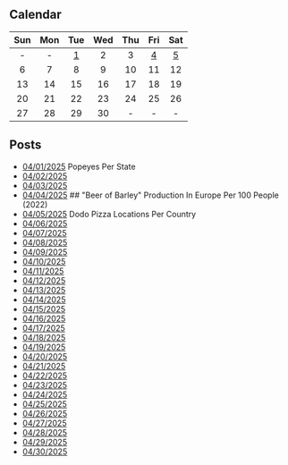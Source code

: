 ## Calendar

|Sun|Mon|Tue|Wed|Thu|Fri|Sat|
|:-:|:-:|:-:|:-:|:-:|:-:|:-:|
| - | - |[1](../../projects/restaurants/Popeyes_Per_State/)|2|3|[4](../../projects/agriculture/Beer_Of_Barley_Production_Europe_Per_Capita_2022/)|[5](../../projects/restaurants/Dodo_Pizza_Per_Country/)|
|6|7|8|9|10|11|12|
|13|14|15|16|17|18|19|
|20|21|22|23|24|25|26|
|27|28|29|30|-|-|-|

## Posts

* [04/01/2025](../../projects/restaurants/Popeyes_Per_State/) Popeyes Per State
* [04/02/2025]()
* [04/03/2025]()
* [04/04/2025](../../projects/agriculture/Beer_Of_Barley_Production_Europe_Per_Capita_2022/) ## "Beer of Barley" Production In Europe Per 100 People (2022)
* [04/05/2025](../../projects/restaurants/Dodo_Pizza_Per_Country/) Dodo Pizza Locations Per Country
* [04/06/2025]()
* [04/07/2025]()
* [04/08/2025]()
* [04/09/2025]()
* [04/10/2025]()
* [04/11/2025]()
* [04/12/2025]()
* [04/13/2025]()
* [04/14/2025]()
* [04/15/2025]()
* [04/16/2025]()
* [04/17/2025]()
* [04/18/2025]()
* [04/19/2025]()
* [04/20/2025]()
* [04/21/2025]()
* [04/22/2025]()
* [04/23/2025]()
* [04/24/2025]()
* [04/25/2025]()
* [04/26/2025]()
* [04/27/2025]()
* [04/28/2025]()
* [04/29/2025]()
* [04/30/2025]()
